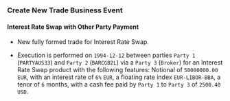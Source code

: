 ### Create New Trade Business Event

#### Interest Rate Swap with Other Party Payment
- New fully formed trade for Interest Rate Swap.

- Execution is performed on `1994-12-12` between
  parties `Party 1` (`PARTYAUS33`) and `Party 2`
  (`BARCGB2L`) via a `Party 3` (`Broker`)
  for an Interest Rate Swap product with the
  following features: Notional of `50000000.00` `EUR`, with an interest rate of `6%` `EUR`, a
  floating rate index `EUR-LIBOR-BBA`, a tenor of `6` months, with a cash fee paid by `Party 1` 
  to `Party 3` of `2500.40` `USD`.